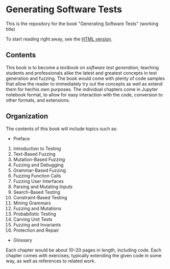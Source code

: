 # Generating Software Tests

This is the repository for the book "Generating Software Tests" (working title)

To start reading right away, see the [HTML version](https://github.com/uds-se/fuzzingbook/html/).


## Contents

This book is to become a _textbook on software test generation,_ teaching students and professionals alike the latest and greatest concepts in test generation and fuzzing.  The book would come with plenty of code samples that allow the reader to immediately try out the concepts as well as extend them for her/his own purposes.  The individual chapters come in Jupyter notebook format, to allow for easy interaction with the code, conversion to other formats, and extensions.


## Organization

The contents of this book will include topics such as:

* Preface
1. Introduction to Testing
2. Text-Based Fuzzing
3. Mutation-Based Fuzzing
4. Fuzzing and Debugging
5. Grammar-Based Fuzzing
6. Fuzzing Function Calls
7. Fuzzing User Interfaces
8. Parsing and Mutating Inputs
9. Search-Based Testing
10. Constraint-Based Testing
11. Mining Grammars
12. Fuzzing and Mutations
13. Probabilistic Testing
14. Carving Unit Tests
15. Fuzzing and Invariants
16. Protection and Repair
* Glossary

Each chapter would be about 10–20 pages in length, including code. Each chapter comes with exercises, typically extending the given code in some way, as well as references to related work.